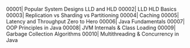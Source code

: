 00001| Popular System Designs LLD and HLD
00002| LLD HLD Basics
00003| Replication vs Sharding vs Partitioning
00004| Caching
00005| Latency and Throughput Zero to Hero
00006| Java Fundamentals
00007| OOP Principles in Java
00008| JVM Internals & Class Loading
00009| Garbage Collection Algorithms
00010| Multithreading & Concurrency in Java